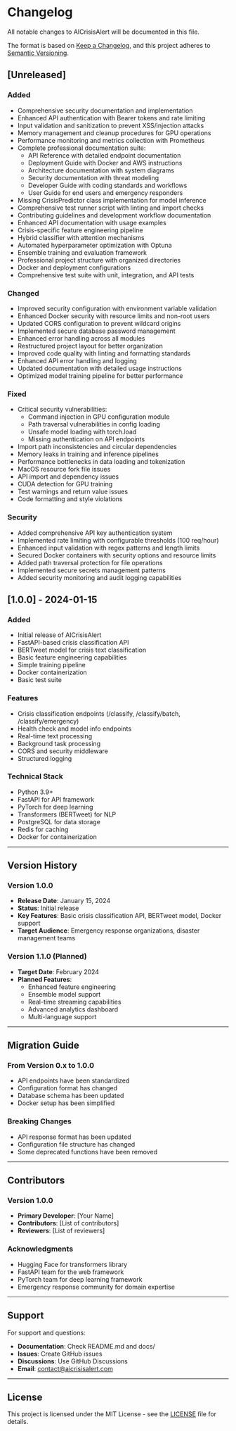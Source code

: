 # Changelog

All notable changes to AICrisisAlert will be documented in this file.

The format is based on [Keep a Changelog](https://keepachangelog.com/en/1.0.0/),
and this project adheres to [Semantic Versioning](https://semver.org/spec/v2.0.0.html).

## [Unreleased]

### Added
- Comprehensive security documentation and implementation
- Enhanced API authentication with Bearer tokens and rate limiting
- Input validation and sanitization to prevent XSS/injection attacks
- Memory management and cleanup procedures for GPU operations
- Performance monitoring and metrics collection with Prometheus
- Complete professional documentation suite:
  - API Reference with detailed endpoint documentation
  - Deployment Guide with Docker and AWS instructions
  - Architecture documentation with system diagrams
  - Security documentation with threat modeling
  - Developer Guide with coding standards and workflows
  - User Guide for end users and emergency responders
- Missing CrisisPredictor class implementation for model inference
- Comprehensive test runner script with linting and import checks
- Contributing guidelines and development workflow documentation
- Enhanced API documentation with usage examples
- Crisis-specific feature engineering pipeline
- Hybrid classifier with attention mechanisms
- Automated hyperparameter optimization with Optuna
- Ensemble training and evaluation framework
- Professional project structure with organized directories
- Docker and deployment configurations
- Comprehensive test suite with unit, integration, and API tests

### Changed
- Improved security configuration with environment variable validation
- Enhanced Docker security with resource limits and non-root users
- Updated CORS configuration to prevent wildcard origins
- Implemented secure database password management
- Enhanced error handling across all modules
- Restructured project layout for better organization
- Improved code quality with linting and formatting standards
- Enhanced API error handling and logging
- Updated documentation with detailed usage instructions
- Optimized model training pipeline for better performance

### Fixed
- Critical security vulnerabilities:
  - Command injection in GPU configuration module
  - Path traversal vulnerabilities in config loading
  - Unsafe model loading with torch.load
  - Missing authentication on API endpoints
- Import path inconsistencies and circular dependencies
- Memory leaks in training and inference pipelines
- Performance bottlenecks in data loading and tokenization
- MacOS resource fork file issues
- API import and dependency issues
- CUDA detection for GPU training
- Test warnings and return value issues
- Code formatting and style violations

### Security
- Added comprehensive API key authentication system
- Implemented rate limiting with configurable thresholds (100 req/hour)
- Enhanced input validation with regex patterns and length limits
- Secured Docker containers with security options and resource limits
- Added path traversal protection for file operations
- Implemented secure secrets management patterns
- Added security monitoring and audit logging capabilities

## [1.0.0] - 2024-01-15

### Added
- Initial release of AICrisisAlert
- FastAPI-based crisis classification API
- BERTweet model for crisis text classification
- Basic feature engineering capabilities
- Simple training pipeline
- Docker containerization
- Basic test suite

### Features
- Crisis classification endpoints (/classify, /classify/batch, /classify/emergency)
- Health check and model info endpoints
- Real-time text processing
- Background task processing
- CORS and security middleware
- Structured logging

### Technical Stack
- Python 3.9+
- FastAPI for API framework
- PyTorch for deep learning
- Transformers (BERTweet) for NLP
- PostgreSQL for data storage
- Redis for caching
- Docker for containerization

---

## Version History

### Version 1.0.0
- **Release Date**: January 15, 2024
- **Status**: Initial release
- **Key Features**: Basic crisis classification API, BERTweet model, Docker support
- **Target Audience**: Emergency response organizations, disaster management teams

### Version 1.1.0 (Planned)
- **Target Date**: February 2024
- **Planned Features**: 
  - Enhanced feature engineering
  - Ensemble model support
  - Real-time streaming capabilities
  - Advanced analytics dashboard
  - Multi-language support

---

## Migration Guide

### From Version 0.x to 1.0.0
- API endpoints have been standardized
- Configuration format has changed
- Database schema has been updated
- Docker setup has been simplified

### Breaking Changes
- API response format has been updated
- Configuration file structure has changed
- Some deprecated functions have been removed

---

## Contributors

### Version 1.0.0
- **Primary Developer**: [Your Name]
- **Contributors**: [List of contributors]
- **Reviewers**: [List of reviewers]

### Acknowledgments
- Hugging Face for transformers library
- FastAPI team for the web framework
- PyTorch team for deep learning framework
- Emergency response community for domain expertise

---

## Support

For support and questions:
- **Documentation**: Check README.md and docs/
- **Issues**: Create GitHub issues
- **Discussions**: Use GitHub Discussions
- **Email**: contact@aicrisisalert.com

---

## License

This project is licensed under the MIT License - see the [LICENSE](LICENSE) file for details. 